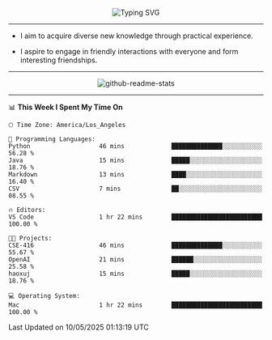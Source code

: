 <p align="center">
  <img src="https://readme-typing-svg.demolab.com?font=Fira+Code&weight=500&size=32&duration=2500&pause=1600&center=true&vCenter=true&random=false&width=1024&height=64&lines=Hi+there+%F0%9F%91%8B;I'm+delighted+you+could+make+it+here+%F0%9F%8E%89;I'm+Harry%2C+a+college+student+still+finding+my+way" alt="Typing SVG" />
</p>


---


- I aim to acquire diverse new knowledge through practical experience.

- I aspire to engage in friendly interactions with everyone and form interesting friendships.


---


<p align="center">
  <img src="https://github-readme-stats.vercel.app/api?username=Harry-Jing&show_icons=true" alt="github-readme-stats"/>
</p>


---

<!--START_SECTION:waka-->
📊 **This Week I Spent My Time On** 

```text
🕑︎ Time Zone: America/Los_Angeles

💬 Programming Languages: 
Python                   46 mins             ██████████████░░░░░░░░░░░   56.28 % 
Java                     15 mins             █████░░░░░░░░░░░░░░░░░░░░   18.76 % 
Markdown                 13 mins             ████░░░░░░░░░░░░░░░░░░░░░   16.40 % 
CSV                      7 mins              ██░░░░░░░░░░░░░░░░░░░░░░░   08.55 % 

🔥 Editors: 
VS Code                  1 hr 22 mins        █████████████████████████   100.00 % 

🐱‍💻 Projects: 
CSE-416                  46 mins             ██████████████░░░░░░░░░░░   55.67 % 
OpenAI                   21 mins             ██████░░░░░░░░░░░░░░░░░░░   25.58 % 
haoxuj                   15 mins             █████░░░░░░░░░░░░░░░░░░░░   18.76 % 

💻 Operating System: 
Mac                      1 hr 22 mins        █████████████████████████   100.00 % 
```


 Last Updated on 10/05/2025 01:13:19 UTC
<!--END_SECTION:waka-->
